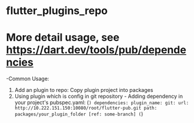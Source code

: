# flutter_plugins_repo
# More detail usage, see https://dart.dev/tools/pub/dependencies
-Common Usage:
1. Add an plugin to repo: Copy plugin project into packages
2. Using plugin which is config in git repository - Adding dependency in your project's pubspec.yaml:
(```)
dependencies:
    plugin_name:
        git:
          url: http://10.222.151.150:10080/root/flutter-pub.git
          path: packages/your_plugin_folder
          [ref: some-branch]
(```)